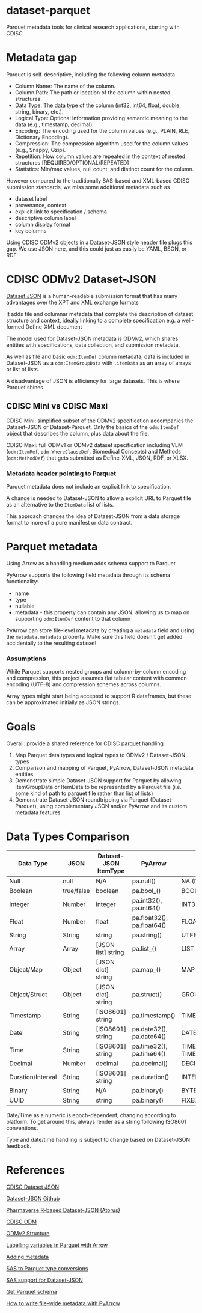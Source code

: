 # dataset-parquet
Parquet metadata tools for clinical research applications, starting with CDISC

# Metadata gap
Parquet is self-descriptive, including the following column metadata
* Column Name: The name of the column.
* Column Path: The path or location of the column within nested structures.
* Data Type: The data type of the column (int32, int64, float, double, string, binary, etc.).
* Logical Type: Optional information providing semantic meaning to the data (e.g., timestamp, decimal).
* Encoding: The encoding used for the column values (e.g., PLAIN, RLE, Dictionary Encoding).
* Compression: The compression algorithm used for the column values (e.g., Snappy, Gzip).
* Repetition: How column values are repeated in the context of nested structures [REQUIRED/OPTIONAL/REPEATED]
* Statistics: Min/max values, null count, and distinct count for the column.

However compared to the traditionally SAS-based and XML-based CDISC submission standards, we miss some additional metadata such as
* dataset label
* provenance, context
* explicit link to specification / schema
* descriptive column label
* column display format
* key columns

Using CDISC ODMv2 objects in a Dataset-JSON style header file plugs this gap. We use JSON here, and this could just as easily be YAML, BSON, or RDF

# CDISC ODMv2 Dataset-JSON
[Dataset JSON](https://www.cdisc.org/dataset-json) is a human-readable submission format that has many advantages over the XPT and XML exchange formats

It adds file and columnar metadata that complete the description of dataset structure and context, ideally linking to a complete specification e.g. a well-formed Define-XML document

The model used for Dataset-JSON metadata is ODMv2, which shares entities with specifications, data collection, and submission metadata.

As well as file and basic `odm:ItemDef` column metadata, data is included in Dataset-JSON as a `odm:ItemGroupData` with `.itemData` as an array of arrays or list of lists.

A disadvantage of JSON is efficiency for large datasets. This is where Parquet shines.

## CDISC Mini vs CDISC Maxi
CDISC Mini: simplified subset of the ODMv2 specification accompanies the Dataset-JSON or Dataset-Parquet. Only the basics of the `odm:ItemDef` object that describes the column, plus data about the file.

CDISC Maxi: full ODMv1 or ODMv2 dataset specification including VLM (`odm:ItemRef`, `odm:WhereClauseDef`, Biomedical Concepts) and Methods (`odm:MethodDef`) that gets submitted as Define-XML, JSON, RDF, or XLSX.

### Metadata header pointing to Parquet
Parquet metadata does not include an explicit link to specification.

A change is needed to Dataset-JSON to allow a explicit URL to Parquet file as an alternative to the `ItemData` list of lists.

This approach changes the idea of Dataset-JSON from a data storage format to more of a pure manifest or data contract.

# Parquet metadata
Using Arrow as a handling medium adds schema support to Parquet

PyArrow supports the following field metadata through its schema functionality:
* name
* type
* nullable
* metadata - this property can contain any JSON, allowing us to map on supporting `odm:ItemDef` content to that column

PyArrow can store file-level metadata by creating a `metadata` field and using the `metadata.metadata` property. Make sure this field doesn't get added accidentally to the resulting dataset!

### Assumptions
While Parquet supports nested groups and column-by-column encoding and compression, this project assumes flat tabular content with common encoding (UTF-8) and compression schemes across columns.

Array types might start being accepted to support R dataframes, but these can be approximated initially as JSON strings.

# Goals
Overall: provide a shared reference for CDISC parquet handling

1. Map Parquet data types and logical types to ODMv2 / Dataset-JSON types
2. Comparison and mapping of Parquet, PyArrow, Dataset-JSON metadata entities
2. Demonstrate simple Dataset-JSON support for Parquet by allowing ItemGroupData or ItemData to be represented by a Parquet file (i.e. some kind of path to parquet file rather than list of lists)
3. Demonstrate Dataset-JSON roundtripping via Parquet (Dataset-Parquet), using complementary JSON and/or PyArrow and its custom metadata features


# Data Types Comparison
| Data Type        | JSON                 | Dataset-JSON ItemType | PyArrow                | Parquet                |
|------------------|----------------------|-----------------------|------------------------|------------------------|
| Null             | null                 | N/A                   | pa.null()              | NA (Nullable fields)   |
| Boolean          | true/false           | boolean               | pa.bool_()             | BOOLEAN                |
| Integer          | Number               | integer               | pa.int32(), pa.int64() | INT32, INT64            |
| Float            | Number               | float                 | pa.float32(), pa.float64() | FLOAT, DOUBLE         |
| String           | String               | string                | pa.string()            | UTF8                   |
| Array            | Array                | [JSON list] string    | pa.list_()             | LIST                   |
| Object/Map       | Object               | [JSON dict] string    | pa.map_()              | MAP                    |
| Object/Struct    | Object               | [JSON dict] string    | pa.struct()            | GROUP                  |
| Timestamp        | String               | [ISO8601] string      | pa.timestamp()         | TIMESTAMP              |
| Date             | String               | [ISO8601] string      | pa.date32(), pa.date64() | DATE                  |
| Time             | String               | [ISO8601] string      | pa.time32(), pa.time64() | TIME_MILLIS, TIME_MICROS|
| Decimal          | Number               | decimal               | pa.decimal()           | DECIMAL                |
| Duration/Interval| String               | [ISO8601] string      | pa.duration()           | INTERVAL               |
| Binary           | String               | N/A                   | pa.binary()            | BYTE_ARRAY             |
| UUID             | String               | string                | pa.binary()            | FIXED_LEN_BYTE_ARRAY  |

Date/Time as a numeric is epoch-dependent, changing according to platform. To get around this, always render as a string following ISO8601 conventions.

Type and date/time handling is subject to change based on Dataset-JSON feedback.

# References
[CDISC Dataset JSON](https://www.cdisc.org/dataset-json)

[Dataset-JSON Github](https://github.com/cdisc-org/DataExchange-DatasetJson)

[Pharmaverse R-based Dataset-JSON (Atorus)](https://github.com/atorus-research/datasetjson)

[CDISC ODM](https://github.com/cdisc-org/DataExchange-ODM)

[ODMv2 Structure](https://cdisc-org.github.io/DataExchange-ODM-LinkML/)

[Labelling variables in Parquet with Arrow](https://medium.com/geekculture/label-variables-using-apache-parquet-6d03da568445)

[Adding metadata](https://medium.com/geekculture/add-metadata-to-your-dataset-using-apache-parquet-75360d2073bd)

[SAS to Parquet type conversions](https://go.documentation.sas.com/doc/en/pgmsascdc/v_035/enghdff/p1ht5enj2pwsiyn1tnxtvao89b6d.htm)

[SAS support for Dataset-JSON](https://github.com/lexjansen/dataset-json-sas)

[Get Parquet schema](https://stackoverflow.com/questions/41567081/get-schema-of-parquet-file-in-python)

[How to write file-wide metadata with PyArrow](https://stackoverflow.com/questions/52122674/how-to-write-parquet-metadata-with-pyarrow)